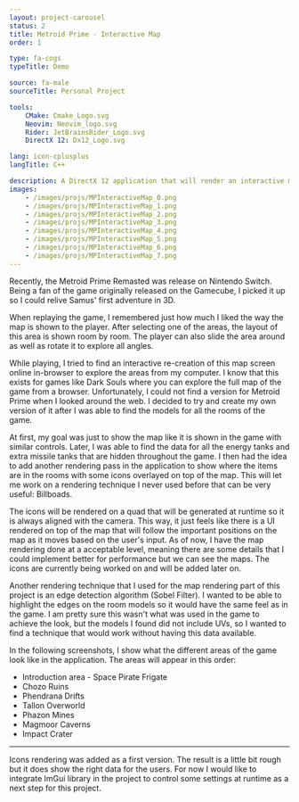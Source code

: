 ```yaml
---
layout: project-carousel
status: 2
title: Metroid Prime - Interactive Map
order: 1

type: fa-cogs
typeTitle: Demo

source: fa-male
sourceTitle: Personal Project

tools:
    CMake: Cmake_Logo.svg
    Neovim: Neovim_logo.svg
    Rider: JetBrainsRider_Logo.svg
    DirectX 12: Dx12_Logo.svg

lang: icon-cplusplus
langTitle: C++

description: A DirectX 12 application that will render an interactive map for Metroid Prime. The user can select an area of the game to show on screen and then move around the rooms.
images:
    - /images/projs/MPInteractiveMap_0.png
    - /images/projs/MPInteractiveMap_1.png
    - /images/projs/MPInteractiveMap_2.png
    - /images/projs/MPInteractiveMap_3.png
    - /images/projs/MPInteractiveMap_4.png
    - /images/projs/MPInteractiveMap_5.png
    - /images/projs/MPInteractiveMap_6.png
    - /images/projs/MPInteractiveMap_7.png
---
```


Recently, the Metroid Prime Remasted was release on Nintendo Switch. Being a fan of the game originally released on the Gamecube, I picked it up so I could relive Samus' first adventure in 3D.

When replaying the game, I remembered just how much I liked the way the map is shown to the player. After selecting one of the areas, the layout of this area is shown room by room. The player can also slide the area around as well as rotate it to explore all angles.

While playing, I tried to find an interactive re-creation of this map screen online in-browser to explore the areas from my computer. I know that this exists for games like Dark Souls where you can explore the full map of the game from a browser. Unfortunately, I could not find a version for Metroid Prime when I looked around the web. I decided to try and create my own version of it after I was able to find the models for all the rooms of the game.

At first, my goal was just to show the map like it is shown in the game with similar controls. Later, I was able to find the data for all the energy tanks and extra missile tanks that are hidden throughout the game. I then had the idea to add another rendering pass in the application to show where the items are in the rooms with some icons overlayed on top of the map. This will let me work on a rendering technique I never used before that can be very useful: Billboads.

The icons will be rendered on a quad that will be generated at runtime so it is always aligned with the camera. This way, it just feels like there is a UI rendered on top of the map that will follow the important positions on the map as it moves based on the user's input. As of now, I have the map rendering done at a acceptable level, meaning there are some details that I could implement better for performance but we can see the maps. The icons are currently being worked on and will be added later on.

Another rendering technique that I used for the map rendering part of this project is an edge detection algorithm (Sobel Filter). I wanted to be able to highlight the edges on the room models so it would have the same feel as in the game. I am pretty sure this wasn't what was used in the game to achieve the look, but the models I found did not include UVs, so I wanted to find a technique that would work without having this data available.

In the following screenshots, I show what the different areas of the game look like in the application. The areas will appear in this order:

* Introduction area - Space Pirate Frigate
* Chozo Ruins
* Phendrana Drifts
* Tallon Overworld
* Phazon Mines
* Magmoor Caverns
* Impact Crater

-------------------------------------------------

Icons rendering was added as a first version. The result is a little bit rough but it does show the right data for the users. For now I would like to integrate ImGui library in the project to control some settings at runtime as a next step for this project.
